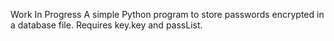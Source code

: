Work In Progress
A simple Python program to store passwords encrypted in a database file.
Requires key.key and passList.
